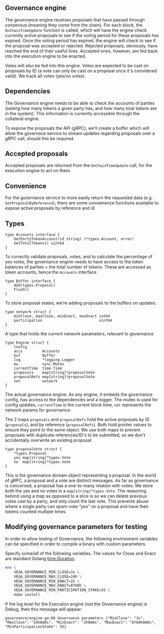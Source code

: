## Governance engine

The governance engine receives proposals that have passed through consensus (meaning they come from the chain). For each block, the `OnChainTimeUpdate` function is called, which will have the engine check currently active proposals to see if the voting period for these proposals has expired.
Once the voting period has expired, the engine will check to see if the proposal was accepted or rejected. Rejected proposals, obviously, have reached the end of their useful lives. Accepted ones, however, are fed back into the execution engine to be enacted.

Votes will also be fed into this engine. Votes are expected to be cast on proposals by ID (a vote can only be cast on a proposal once it's considered valid). We track all votes (yes/no votes).

## Dependencies

The Governance engine needs to be able to check the accounts of parties (seeing how many tokens a given party has, and how many total tokens are in the system). This information is currently accessible through the collateral engine.

To expose the proposals the API (gRPC), we'll create a buffer which will allow the governace service to stream updates regarding proposals over a gRPC call, should this be required.

## Accepted proposals

Accepted proposals are returned from the `OnChainTimeUpdate` call, for the execution engine to act on them.

## Convenience

For the governance service to more easily return the requested data (e.g. `GetProposalByReference`), there are some convenience functions available to expose active proposals by reference and id.

## Types

```
type Accounts interface {
	GetPartyTokenAccount(id string) (*types.Account, error)
	GetTotalTokens() uint64
}
```

To correctly validate proposals, votes, and to calculate the percentage of _yes_ votes, the governance engine needs to have access to the token balances of parties + the total number of tokens. These are accessed as token accounts, hence the `Accounts` interface.

```
type Buffer interface {
	Add(types.Proposal)
	Flush()
}
```

To store proposal states, we're adding proposals to the buffers on updates.

```
type network struct {
	minClose, maxClose, minEnact, maxEnact int64
	participation                          uint64
}
```

A type that holds the current network parameters, relevant to governance

```
type Engine struct {
	Config
	accs         Accounts
	buf          Buffer
	log          *logging.Logger
	mu           sync.Mutex
	currentTime  time.Time
	proposals    map[string]*proposalVote
	proposalRefs map[string]*proposalVote
	net          network
}
```

The actual governance engine. As any engine, it embeds the governance config, has access to the dependencies and a logger. The mutex is used for config updates, `currentTime` is the current block time, `net` represents the network params for governance.

The 2 maps `proposals` and `proposalRefs` hold the active proposals by ID (`proposals`), and by reference (`proposalRefs`). Both hold pointer values to ensure they point to the same object. We use both maps to prevent proposals with duplicate references/ID's to be submitted, so we don't accidentally overwrite an existing proposal.

```
type proposalVote struct {
	*types.Proposal
	yes map[string]*types.Vote
	no  map[string]*types.Vote
}
```

This is the governance domain object representing a proposal. In the world of gRPC, a proposal and a vote are distinct messages. As far as governance is concerned, a proposal has a one-to-many relation with votes. We store both the yes and no votes in a `map[string]*types.Vote`. The reasoning behind using a map as opposed to a slice is so we can delete previous votes cast by a party, and only count the last vote. This prevents abuse where a single party can spam-vote _"yes"_ on a proposal and have their tokens counted multiple times.

## Modifying governance parameters for testing

In order to allow testing of Governance, the following environment variables can be specified in order to compile a binary with custom parameters.

Specify some/all of the following variables. The values for Close and Enact are standard Golang [time.Duration](https://golang.org/pkg/time/#ParseDuration).

```bash
env \
	VEGA_GOVERNANCE_MIN_CLOSE=3s \
	VEGA_GOVERNANCE_MAX_CLOSE=24h \
	VEGA_GOVERNANCE_MIN_ENACT=1h \
	VEGA_GOVERNANCE_MAX_ENACT=8760h \
	VEGA_GOVERNANCE_MIN_PARTICIPATION_STAKE=55 \
	make install
```

If the log level for the Execution engine (not the Governance engine) is Debug, then this message will appear:

```
governance/engine.go:68 Governance parameters {"MinClose": "3s", "MaxClose": "24h0m0s", "MinEnact": "1h0m0s", "MaxEnact": "8760h0m0s", "MinParticipationStake": 55}
```
